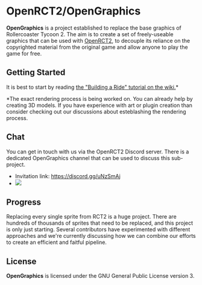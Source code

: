 # OpenRCT2/OpenGraphics

**OpenGraphics** is a project established to replace the base graphics of Rollercoaster Tycoon 2. The aim is to create a set of freely-useable graphics that can be used with [OpenRCT2](https://github.com/OpenRCT2/OpenRCT2), to decouple its reliance on the copyrighted material from the original game and allow anyone to play the game for free.

## Getting Started

It is best to start by reading [the "Building a Ride" tutorial on the wiki.](https://github.com/OpenRCT2/OpenGraphics/wiki/Building-a-ride)\*

\*The exact rendering process is being worked on. You can already help by creating 3D models. If you have experience with art or plugin creation than consider checking out our discussions about esteblashing the rendering process.

## Chat

You can get in touch with us via the OpenRCT2 Discord server. There is a dedicated OpenGraphics channel that can be used to discuss this sub-project.

- Invitation link: https://discord.gg/uNzSmAj
- [![](https://img.shields.io/discord/264137540670324737?label=OpenRCT2%2Fgraphics)](https://discordapp.com/channels/264137540670324737/691752238057783356)

## Progress

Replacing every single sprite from RCT2 is a huge project. There are hundreds of thousands of sprites that need to be replaced, and this project is only just starting. Several contributors have experimented with different approaches and we're currently discussing how we can combine our efforts to create an efficient and faitful pipeline.

## License

**OpenGraphics** is licensed under the GNU General Public License version 3.
